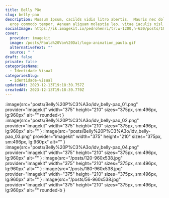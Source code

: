 ```yaml
---
title: Belly Pão
slug: belly-pao
description: Mussum Ipsum, cacilds vidis litro abertis.  Mauris nec dolor in
  eros commodo tempor. Aenean aliquam molestie leo, vitae iaculis nisl.
socialImage: https://ik.imagekit.io/pedrohenri/tr:w-1200,h-630/posts/100-960x538.jpg
cover:
  provider: imagekit
  image: /posts/Paula%20Van%20Dal/logo-animation_paula.gif
  alternativeText: ""
  source: " "
draft: false
private: false
categoriesName:
  - Identidade Visual
categoriesSlug:
  - identidade-visual
updatedAt: 2023-12-13T19:18:39.757Z
createdAt: 2023-12-13T19:18:39.770Z
---
```

:image{src="posts/Belly%20P%C3%A3o/idv_belly-pao_01.png" provider="imagekit"  width="375" height="210" sizes="375px, sm:496px, lg:960px" alt="" rounded-t }
:image{src="posts/Belly%20P%C3%A3o/idv_belly-pao_02.png" provider="imagekit" width="375" height="210" sizes="375px, sm:496px, lg:960px" alt="" }
:image{src="posts/Belly%20P%C3%A3o/idv_belly-pao_03.png" provider="imagekit"  width="375" height="210" sizes="375px, sm:496px, lg:960px" alt="" }
:image{src="posts/Belly%20P%C3%A3o/idv_belly-pao_04.png" provider="imagekit" width="375" height="210" sizes="375px, sm:496px, lg:960px" alt="" }
:image{src="/posts/120-960x538.jpg" provider="imagekit" width="375" height="210" sizes="375px, sm:496px, lg:960px" alt="" }
:image{src="/posts/180-960x538.jpg" provider="imagekit" width="375" height="210" sizes="375px, sm:496px, lg:960px" alt="" }
:image{src="/posts/56-960x538.jpg" provider="imagekit" width="375" height="210" sizes="375px, sm:496px, lg:960px" alt="" rounded-b }
